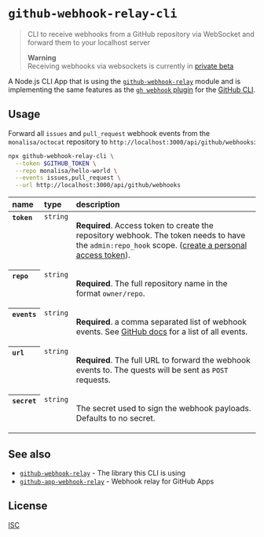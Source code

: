 # `github-webhook-relay-cli`

> CLI to receive webhooks from a GitHub repository via WebSocket and forward them to your localhost server
>
> **Warning**  
> Receiving webhooks via websockets is currently in [private beta](https://github.blog/changelog/2022-11-16-webhook-forwarding-in-the-github-cli-public-beta/)

A Node.js CLI App that is using the [`github-webhook-relay`](https://github.com/gr2m/github-webhook-relay#readme) module and is implementing the same features as the [`gh webhook` plugin](https://github.com/cli/gh-webhook) for the [GitHub CLI](https://cli.github.com/).

## Usage

Forward all `issues` and `pull_request` webhook events from the `monalisa/octocat` repository to `http://localhost:3000/api/github/webhooks`:

```sh
npx github-webhook-relay-cli \
  --token $GITHUB_TOKEN \
  --repo monalisa/hello-world \
  --events issues,pull_request \
  --url http://localhost:3000/api/github/webhooks
```

<table>
  <thead align=left>
    <tr>
      <th>
        name
      </th>
      <th>
        type
      </th>
      <th width=100%>
        description
      </th>
    </tr>
  </thead>
  <tbody align=left valign=top>
    <tr>
      <th>
        <code>token</code>
      </th>
      <td>
        <code>string</code>
      </td>
      <td>

**Required**. Access token to create the repository webhook. The token needs to have the `admin:repo_hook` scope. ([create a personal access token](https://github.com/settings/tokens/new?scopes=admin:repo_hook&description=github-webhook-relay)).

</td>
    </tr>
    <tr>
      <th>
        <code>repo</code>
      </th>
      <td>
        <code>string</code>
      </td>
      <td>

**Required**. The full repository name in the format `owner/repo`.

</td>
    </tr>
    <tr>
      <th>
        <code>events</code>
      </th>
      <td>
        <code>string</code>
      </td>
      <td>

**Required**. a comma separated list of webhook events. See [GitHub docs](https://docs.github.com/en/developers/webhooks-and-events/webhooks/webhook-events-and-payloads) for a list of all events.

</td>
    </tr>
    <tr>
      <th>
        <code>url</code>
      </th>
      <td>
        <code>string</code>
      </td>
      <td>

**Required**. The full URL to forward the webhook events to. The quests will be sent as `POST` requests.

</td>
    </tr>
    <tr>
      <th>
        <code>secret</code>
      </th>
      <td>
        <code>string</code>
      </td>
      <td>

The secret used to sign the webhook payloads. Defaults to no secret.

</td>
    </tr>
  </tbody>
</table>

## See also

- [`github-webhook-relay`](https://github.com/gr2m/github-webhook-relay/#readme) - The library this CLI is using
- [`github-app-webhook-relay`](https://github.com/gr2m/github-app-webhook-relay/#readme) - Webhook relay for GitHub Apps

## License

[ISC](LICENSE)
